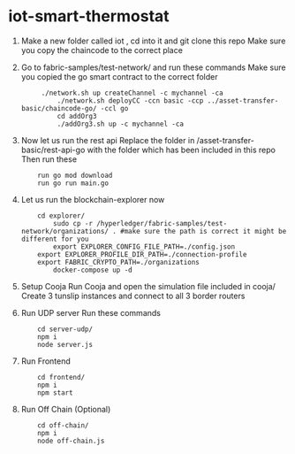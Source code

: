 # iot-smart-thermostat

1) Make a new folder called iot , cd into it and git clone this repo
   Make sure you copy the chaincode to the correct place
   
2) Go to fabric-samples/test-network/ and run these commands
   Make sure you copied the go smart contract to the correct folder 
   ```
   		./network.sh up createChannel -c mychannel -ca
    		./network.sh deployCC -ccn basic -ccp ../asset-transfer-basic/chaincode-go/ -ccl go
    		cd addOrg3
    		./addOrg3.sh up -c mychannel -ca
    ```

3) Now let us run the rest api
   Replace the folder in /asset-transfer-basic/rest-api-go with the folder which has been included in this repo
   Then run these
   	```
		run go mod download
		run go run main.go
	```

4) Let us run the blockchain-explorer now
   	```
		cd explorer/
    		sudo cp -r /hyperledger/fabric-samples/test-network/organizations/ . #make sure the path is correct it might be different for you
    		export EXPLORER_CONFIG_FILE_PATH=./config.json
		export EXPLORER_PROFILE_DIR_PATH=./connection-profile
		export FABRIC_CRYPTO_PATH=./organizations
    		docker-compose up -d
	```
5) Setup Cooja
   Run Cooja and open the simulation file included in cooja/
   Create 3 tunslip instances and connect to all 3 border routers
   
6) Run UDP server
   Run these commands
	```
   		cd server-udp/
		npm i
		node server.js
	```
 7) Run Frontend
	```
		cd frontend/
		npm i
		npm start
	```
8) Run Off Chain (Optional)
	```
		cd off-chain/
		npm i
		node off-chain.js
	```
